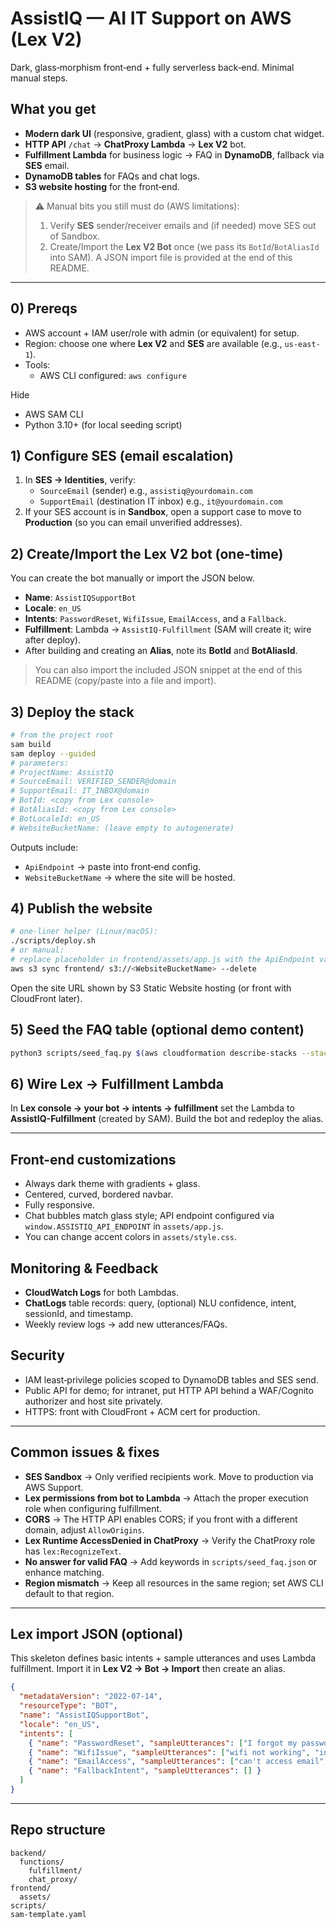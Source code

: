 
# AssistIQ — AI IT Support on AWS (Lex V2)

Dark, glass‑morphism front‑end + fully serverless back‑end. Minimal manual steps.

## What you get
- **Modern dark UI** (responsive, gradient, glass) with a custom chat widget.
- **HTTP API** `/chat` → **ChatProxy Lambda** → **Lex V2** bot.
- **Fulfillment Lambda** for business logic → FAQ in **DynamoDB**, fallback via **SES** email.
- **DynamoDB tables** for FAQs and chat logs.
- **S3 website hosting** for the front‑end.

> ⚠️ Manual bits you still must do (AWS limitations):
> 1. Verify **SES** sender/receiver emails and (if needed) move SES out of Sandbox.
> 2. Create/Import the **Lex V2 Bot** once (we pass its `BotId`/`BotAliasId` into SAM). A JSON import file is provided at the end of this README.

---

## 0) Prereqs
- AWS account + IAM user/role with admin (or equivalent) for setup.
- Region: choose one where **Lex V2** and **SES** are available (e.g., `us-east-1`).
- Tools:
  - AWS CLI configured: `aws configure` 

Hide
  - AWS SAM CLI
  - Python 3.10+ (for local seeding script)

## 1) Configure SES (email escalation)
1. In **SES → Identities**, verify:
   - `SourceEmail` (sender) e.g., `assistiq@yourdomain.com`
   - `SupportEmail` (destination IT inbox) e.g., `it@yourdomain.com`
2. If your SES account is in **Sandbox**, open a support case to move to **Production** (so you can email unverified addresses).

## 2) Create/Import the Lex V2 bot (one-time)
You can create the bot manually or import the JSON below.
- **Name**: `AssistIQSupportBot`
- **Locale**: `en_US`
- **Intents**: `PasswordReset`, `WifiIssue`, `EmailAccess`, and a `Fallback`.
- **Fulfillment**: Lambda → `AssistIQ-Fulfillment` (SAM will create it; wire after deploy).
- After building and creating an **Alias**, note its **BotId** and **BotAliasId**.

> You can also import the included JSON snippet at the end of this README (copy/paste into a file and import).

## 3) Deploy the stack
```bash
# from the project root
sam build
sam deploy --guided
# parameters:
# ProjectName: AssistIQ
# SourceEmail: VERIFIED_SENDER@domain
# SupportEmail: IT_INBOX@domain
# BotId: <copy from Lex console>
# BotAliasId: <copy from Lex console>
# BotLocaleId: en_US
# WebsiteBucketName: (leave empty to autogenerate)
```

Outputs include:
- `ApiEndpoint` → paste into front‑end config.
- `WebsiteBucketName` → where the site will be hosted.

## 4) Publish the website
```bash
# one‑liner helper (Linux/macOS):
./scripts/deploy.sh
# or manual:
# replace placeholder in frontend/assets/app.js with the ApiEndpoint value
aws s3 sync frontend/ s3://<WebsiteBucketName> --delete
```

Open the site URL shown by S3 Static Website hosting (or front with CloudFront later).

## 5) Seed the FAQ table (optional demo content)
```bash
python3 scripts/seed_faq.py $(aws cloudformation describe-stacks --stack-name AssistIQ   --query "Stacks[0].Outputs[?OutputKey=='FAQTableName'].OutputValue" --output text)
```

## 6) Wire Lex → Fulfillment Lambda
In **Lex console → your bot → intents → fulfillment** set the Lambda to **AssistIQ-Fulfillment** (created by SAM). Build the bot and redeploy the alias.

---

## Front-end customizations
- Always dark theme with gradients + glass.
- Centered, curved, bordered navbar.
- Fully responsive.
- Chat bubbles match glass style; API endpoint configured via `window.ASSISTIQ_API_ENDPOINT` in `assets/app.js`.
- You can change accent colors in `assets/style.css`.

## Monitoring & Feedback
- **CloudWatch Logs** for both Lambdas.
- **ChatLogs** table records: query, (optional) NLU confidence, intent, sessionId, and timestamp.
- Weekly review logs → add new utterances/FAQs.

## Security
- IAM least‑privilege policies scoped to DynamoDB tables and SES send.
- Public API for demo; for intranet, put HTTP API behind a WAF/Cognito authorizer and host site privately.
- HTTPS: front with CloudFront + ACM cert for production.

---

## Common issues & fixes
- **SES Sandbox** → Only verified recipients work. Move to production via AWS Support.
- **Lex permissions from bot to Lambda** → Attach the proper execution role when configuring fulfillment.
- **CORS** → The HTTP API enables CORS; if you front with a different domain, adjust `AllowOrigins`.
- **Lex Runtime AccessDenied in ChatProxy** → Verify the ChatProxy role has `lex:RecognizeText`.
- **No answer for valid FAQ** → Add keywords in `scripts/seed_faq.json` or enhance matching.
- **Region mismatch** → Keep all resources in the same region; set AWS CLI default to that region.

---

## Lex import JSON (optional)
This skeleton defines basic intents + sample utterances and uses Lambda fulfillment. Import it in **Lex V2 → Bot → Import** then create an alias.

```json
{
  "metadataVersion": "2022-07-14",
  "resourceType": "BOT",
  "name": "AssistIQSupportBot",
  "locale": "en_US",
  "intents": [
    { "name": "PasswordReset", "sampleUtterances": ["I forgot my password", "reset password", "can't log in"] },
    { "name": "WifiIssue", "sampleUtterances": ["wifi not working", "internet is slow", "can't connect to wifi"] },
    { "name": "EmailAccess", "sampleUtterances": ["can't access email", "outlook not opening", "email down"] },
    { "name": "FallbackIntent", "sampleUtterances": [] }
  ]
}
```

---

## Repo structure
```
backend/
  functions/
    fulfillment/
    chat_proxy/
frontend/
  assets/
scripts/
sam-template.yaml
```
